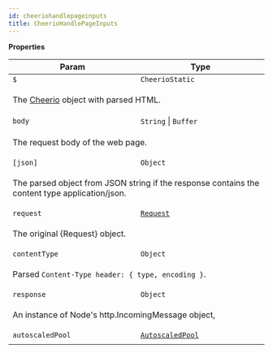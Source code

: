 ```yaml
---
id: cheeriohandlepageinputs
title: CheerioHandlePageInputs
---
```


<a name="CheerioHandlePageInputs"></a>

**Properties**

<table>
<thead>
<tr>
<th>Param</th><th>Type</th>
</tr>
</thead>
<tbody>
<tr>
<td><code>$</code></td><td><code>CheerioStatic</code></td>
</tr>
<tr>
<td colspan="3"><p>The <a href="https://cheerio.js.org/">Cheerio</a> object with parsed HTML.</p>
</td></tr><tr>
<td><code>body</code></td><td><code>String</code> | <code>Buffer</code></td>
</tr>
<tr>
<td colspan="3"><p>The request body of the web page.</p>
</td></tr><tr>
<td><code>[json]</code></td><td><code>Object</code></td>
</tr>
<tr>
<td colspan="3"><p>The parsed object from JSON string if the response contains the content type application/json.</p>
</td></tr><tr>
<td><code>request</code></td><td><code><a href="request">Request</a></code></td>
</tr>
<tr>
<td colspan="3"><p>The original {Request} object.</p>
</td></tr><tr>
<td><code>contentType</code></td><td><code>Object</code></td>
</tr>
<tr>
<td colspan="3"><p>Parsed <code>Content-Type header: { type, encoding }</code>.</p>
</td></tr><tr>
<td><code>response</code></td><td><code>Object</code></td>
</tr>
<tr>
<td colspan="3"><p>An instance of Node&#39;s http.IncomingMessage object,</p>
</td></tr><tr>
<td><code>autoscaledPool</code></td><td><code><a href="autoscaledpool">AutoscaledPool</a></code></td>
</tr>
<tr>
<td colspan="3"></td></tr></tbody>
</table>
